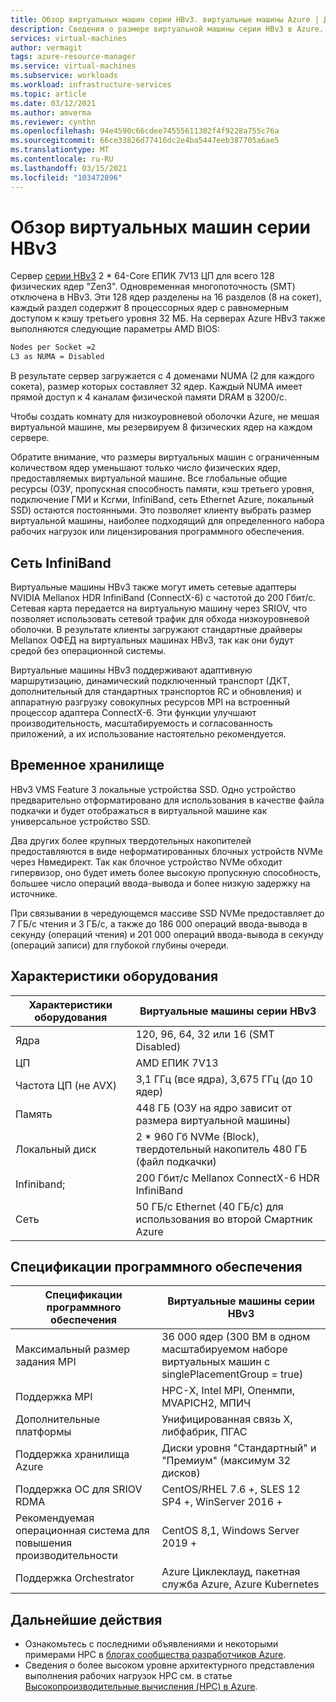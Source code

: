 ```yaml
---
title: Обзор виртуальных машин серии HBv3. виртуальные машины Azure | Документация Майкрософт
description: Сведения о размере виртуальной машины серии HBv3 в Azure.
services: virtual-machines
author: vermagit
tags: azure-resource-manager
ms.service: virtual-machines
ms.subservice: workloads
ms.workload: infrastructure-services
ms.topic: article
ms.date: 03/12/2021
ms.author: amverma
ms.reviewer: cynthn
ms.openlocfilehash: 94e4590c66cdee74555611302f4f9228a755c76a
ms.sourcegitcommit: 66ce33826d77416dc2e4ba5447eeb387705a6ae5
ms.translationtype: MT
ms.contentlocale: ru-RU
ms.lasthandoff: 03/15/2021
ms.locfileid: "103472896"
---
```

# <a name="hbv3-series-virtual-machine-overview"></a>Обзор виртуальных машин серии HBv3 

Сервер [серии HBv3](../../hbv3-series.md) 2 * 64-Core ЕПИК 7V13 ЦП для всего 128 физических ядер "Zen3". Одновременная многопоточность (SMT) отключена в HBv3. Эти 128 ядер разделены на 16 разделов (8 на сокет), каждый раздел содержит 8 процессорных ядер с равномерным доступом к кэшу третьего уровня 32 МБ. На серверах Azure HBv3 также выполняются следующие параметры AMD BIOS:

```bash
Nodes per Socket =2
L3 as NUMA = Disabled
```

В результате сервер загружается с 4 доменами NUMA (2 для каждого сокета), размер которых составляет 32 ядер. Каждый NUMA имеет прямой доступ к 4 каналам физической памяти DRAM в 3200/с.

Чтобы создать комнату для низкоуровневой оболочки Azure, не мешая виртуальной машине, мы резервируем 8 физических ядер на каждом сервере. 

Обратите внимание, что размеры виртуальных машин с ограниченным количеством ядер уменьшают только число физических ядер, предоставляемых виртуальной машине. Все глобальные общие ресурсы (ОЗУ, пропускная способность памяти, кэш третьего уровня, подключение ГМИ и Ксгми, InfiniBand, сеть Ethernet Azure, локальный SSD) остаются постоянными. Это позволяет клиенту выбрать размер виртуальной машины, наиболее подходящий для определенного набора рабочих нагрузок или лицензирования программного обеспечения.

## <a name="infiniband-networking"></a>Сеть InfiniBand
Виртуальные машины HBv3 также могут иметь сетевые адаптеры NVIDIA Mellanox HDR InfiniBand (ConnectX-6) с частотой до 200 Гбит/с. Сетевая карта передается на виртуальную машину через SRIOV, что позволяет использовать сетевой трафик для обхода низкоуровневой оболочки. В результате клиенты загружают стандартные драйверы Mellanox ОФЕД на виртуальных машинах HBv3, так как они будут средой без операционной системы.

Виртуальные машины HBv3 поддерживают адаптивную маршрутизацию, динамический подключенный транспорт (ДКТ, дополнительный для стандартных транспортов RC и обновления) и аппаратную разгрузку совокупных ресурсов MPI на встроенный процессор адаптера ConnectX-6. Эти функции улучшают производительность, масштабируемость и согласованность приложений, а их использование настоятельно рекомендуется.

## <a name="temporary-storage"></a>Временное хранилище
HBv3 VMS Feature 3 локальные устройства SSD. Одно устройство предварительно отформатировано для использования в качестве файла подкачки и будет отображаться в виртуальной машине как универсальное устройство SSD.

Два других более крупных твердотельных накопителей предоставляются в виде неформатированных блочных устройств NVMe через Нвмедирект. Так как блочное устройство NVMe обходит гипервизор, оно будет иметь более высокую пропускную способность, большее число операций ввода-вывода и более низкую задержку на источнике.

При связывании в чередующемся массиве SSD NVMe предоставляет до 7 ГБ/с чтения и 3 ГБ/с, а также до 186 000 операций ввода-вывода в секунду (операций чтения) и 201 000 операций ввода-вывода в секунду (операций записи) для глубокой глубины очереди.

## <a name="hardware-specifications"></a>Характеристики оборудования 

| Характеристики оборудования          | Виртуальные машины серии HBv3              |
|----------------------------------|----------------------------------|
| Ядра                            | 120, 96, 64, 32 или 16 (SMT Disabled)               | 
| ЦП                              | AMD ЕПИК 7V13                   | 
| Частота ЦП (не AVX)          | 3,1 ГГц (все ядра), 3,675 ГГц (до 10 ядер)    | 
| Память                           | 448 ГБ (ОЗУ на ядро зависит от размера виртуальной машины)         | 
| Локальный диск                       | 2 * 960 Гб NVMe (Block), твердотельный накопитель 480 ГБ (файл подкачки) | 
| Infiniband;                       | 200 Гбит/с Mellanox ConnectX-6 HDR InfiniBand | 
| Сеть                          | 50 ГБ/с Ethernet (40 ГБ/с) для использования во второй Смартник Azure | 

## <a name="software-specifications"></a>Спецификации программного обеспечения 

| Спецификации программного обеспечения        | Виртуальные машины серии HBv3                                            | 
|--------------------------------|-----------------------------------------------------------|
| Максимальный размер задания MPI               | 36 000 ядер (300 ВМ в одном масштабируемом наборе виртуальных машин с singlePlacementGroup = true) |
| Поддержка MPI                    | HPC-X, Intel MPI, Опенмпи, MVAPICH2, МПИЧ  |
| Дополнительные платформы          | Унифицированная связь X, либфабрик, ПГАС                  |
| Поддержка хранилища Azure          | Диски уровня "Стандартный" и "Премиум" (максимум 32 дисков)              |
| Поддержка ОС для SRIOV RDMA      | CentOS/RHEL 7.6 +, SLES 12 SP4 +, WinServer 2016 +           |
| Рекомендуемая операционная система для повышения производительности | CentOS 8,1, Windows Server 2019 +
| Поддержка Orchestrator           | Azure Циклеклауд, пакетная служба Azure, Azure Kubernetes                      | 

## <a name="next-steps"></a>Дальнейшие действия

- Ознакомьтесь с последними объявлениями и некоторыми примерами HPC в [блогах сообщества разработчиков Azure](https://techcommunity.microsoft.com/t5/azure-compute/bg-p/AzureCompute).
- Сведения о более высоком уровне архитектурного представления выполнения рабочих нагрузок HPC см. в статье [Высокопроизводительные вычисления (HPC) в Azure](/azure/architecture/topics/high-performance-computing/).